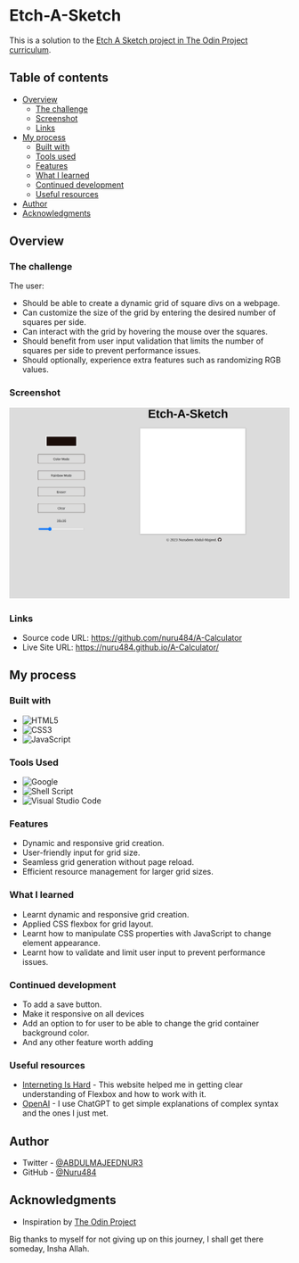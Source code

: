 # Etch-A-Sketch

This is a solution to the [Etch A Sketch project in The Odin Project curriculum](https://www.theodinproject.com/lessons/foundations-etch-a-sketch).

## Table of contents

- [Overview](#overview)
  - [The challenge](#the-challenge)
  - [Screenshot](#screenshot)
  - [Links](#links)
- [My process](#my-process)
  - [Built with](#built-with)
  - [Tools used](#tools-used)
  - [Features](#features)
  - [What I learned](#what-i-learned)
  - [Continued development](#continued-development)
  - [Useful resources](#useful-resources)
- [Author](#author)
- [Acknowledgments](#acknowledgments)

## Overview

### The challenge

The user:

- Should be able to create a dynamic grid of square divs on a webpage.
- Can customize the size of the grid by entering the desired number of squares per side.
- Can interact with the grid by hovering the mouse over the squares.
- Should benefit from user input validation that limits the number of squares per side to prevent performance issues.
- Should optionally, experience extra features such as randomizing RGB values.

### Screenshot

![](project-screenshot.png)

### Links

- Source code URL: https://github.com/nuru484/A-Calculator
- Live Site URL: https://nuru484.github.io/A-Calculator/

## My process

### Built with

- ![HTML5](https://img.shields.io/badge/html5-%23E34F26.svg?style=for-the-badge&logo=html5&logoColor=white)
- ![CSS3](https://img.shields.io/badge/css3-%231572B6.svg?style=for-the-badge&logo=css3&logoColor=white)
- ![JavaScript](https://img.shields.io/badge/javascript-%23323330.svg?style=for-the-badge&logo=javascript&logoColor=%23F7DF1E)

### Tools Used

- ![Google](https://img.shields.io/badge/google-4285F4?style=for-the-badge&logo=google&logoColor=white)
- ![Shell Script](https://img.shields.io/badge/Terminal-%23121011.svg?style=for-the-badge&logo=gnu-bash&logoColor=white)
- ![Visual Studio Code](https://img.shields.io/badge/Visual%20Studio%20Code-0078d7.svg?style=for-the-badge&logo=visual-studio-code&logoColor=white)

### Features

- Dynamic and responsive grid creation.
- User-friendly input for grid size.
- Seamless grid generation without page reload.
- Efficient resource management for larger grid sizes.

### What I learned

- Learnt dynamic and responsive grid creation.
- Applied CSS flexbox for grid layout.
- Learnt how to manipulate CSS properties with JavaScript to change element appearance.
- Learnt how to validate and limit user input to prevent performance issues.

### Continued development

- To add a save button.
- Make it responsive on all devices
- Add an option to for user to be able to change the grid container background color.
- And any other feature worth adding

### Useful resources

- [Interneting Is Hard](https://internetingishard.netlify.app/html-and-css/flexbox/index.html) - This website helped me in getting clear understanding of Flexbox and how to work with it.
- [OpenAI](https://chat.openai.com/?model=text-davinci-002-render-sha) - I use ChatGPT to get simple explanations of complex syntax and the ones I just met.

## Author

- Twitter - [@ABDULMAJEEDNUR3](https://twitter.com/ABDULMAJEEDNUR3)
- GitHub - [@Nuru484](https://github.com/nuru484)

## Acknowledgments

- Inspiration by [The Odin Project](https://www.theodinproject.com/)

Big thanks to myself for not giving up on this journey, I shall get there someday, Insha Allah.
